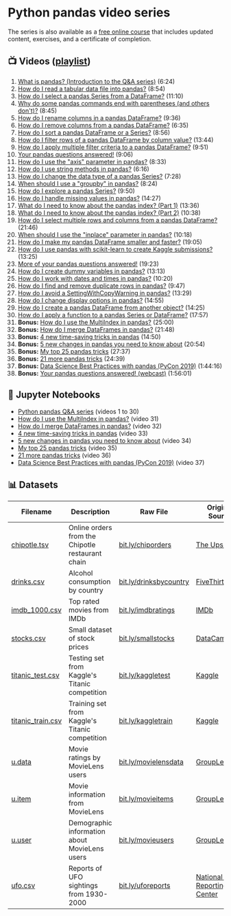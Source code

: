 # Python pandas video series

The series is also available as a [free online course](https://courses.dataschool.io/pandas-in-30-days) that includes updated content, exercises, and a certificate of completion.

## 📺 Videos ([playlist](https://www.youtube.com/playlist?list=PL5-da3qGB5ICCsgW1MxlZ0Hq8LL5U3u9y))

1. [What is pandas? (Introduction to the Q&A series)](https://www.youtube.com/watch?v=yzIMircGU5I&list=PL5-da3qGB5ICCsgW1MxlZ0Hq8LL5U3u9y&index=1) (6:24)
2. [How do I read a tabular data file into pandas?](https://www.youtube.com/watch?v=5_QXMwezPJE&list=PL5-da3qGB5ICCsgW1MxlZ0Hq8LL5U3u9y&index=2) (8:54)
3. [How do I select a pandas Series from a DataFrame?](https://www.youtube.com/watch?v=zxqjeyKP2Tk&list=PL5-da3qGB5ICCsgW1MxlZ0Hq8LL5U3u9y&index=3) (11:10)
4. [Why do some pandas commands end with parentheses (and others don't)?](https://www.youtube.com/watch?v=hSrDViyKWVk&list=PL5-da3qGB5ICCsgW1MxlZ0Hq8LL5U3u9y&index=4) (8:45)
5. [How do I rename columns in a pandas DataFrame?](https://www.youtube.com/watch?v=0uBirYFhizE&list=PL5-da3qGB5ICCsgW1MxlZ0Hq8LL5U3u9y&index=5) (9:36)
6. [How do I remove columns from a pandas DataFrame?](https://www.youtube.com/watch?v=gnUKkS964WQ&list=PL5-da3qGB5ICCsgW1MxlZ0Hq8LL5U3u9y&index=6) (6:35)
7. [How do I sort a pandas DataFrame or a Series?](https://www.youtube.com/watch?v=zY4doF6xSxY&list=PL5-da3qGB5ICCsgW1MxlZ0Hq8LL5U3u9y&index=7) (8:56)
8. [How do I filter rows of a pandas DataFrame by column value?](https://www.youtube.com/watch?v=2AFGPdNn4FM&list=PL5-da3qGB5ICCsgW1MxlZ0Hq8LL5U3u9y&index=8) (13:44)
9. [How do I apply multiple filter criteria to a pandas DataFrame?](https://www.youtube.com/watch?v=YPItfQ87qjM&list=PL5-da3qGB5ICCsgW1MxlZ0Hq8LL5U3u9y&index=9) (9:51)
10. [Your pandas questions answered!](https://www.youtube.com/watch?v=B-r9VuK80dk&list=PL5-da3qGB5ICCsgW1MxlZ0Hq8LL5U3u9y&index=10) (9:06)
11. [How do I use the "axis" parameter in pandas?](https://www.youtube.com/watch?v=PtO3t6ynH-8&list=PL5-da3qGB5ICCsgW1MxlZ0Hq8LL5U3u9y&index=11) (8:33)
12. [How do I use string methods in pandas?](https://www.youtube.com/watch?v=bofaC0IckHo&list=PL5-da3qGB5ICCsgW1MxlZ0Hq8LL5U3u9y&index=12) (6:16)
13. [How do I change the data type of a pandas Series?](https://www.youtube.com/watch?v=V0AWyzVMf54&list=PL5-da3qGB5ICCsgW1MxlZ0Hq8LL5U3u9y&index=13) (7:28)
14. [When should I use a "groupby" in pandas?](https://www.youtube.com/watch?v=qy0fDqoMJx8&list=PL5-da3qGB5ICCsgW1MxlZ0Hq8LL5U3u9y&index=14) (8:24)
15. [How do I explore a pandas Series?](https://www.youtube.com/watch?v=QTVTq8SPzxM&list=PL5-da3qGB5ICCsgW1MxlZ0Hq8LL5U3u9y&index=15) (9:50)
16. [How do I handle missing values in pandas?](https://www.youtube.com/watch?v=fCMrO_VzeL8&list=PL5-da3qGB5ICCsgW1MxlZ0Hq8LL5U3u9y&index=16) (14:27)
17. [What do I need to know about the pandas index? (Part 1)](https://www.youtube.com/watch?v=OYZNk7Z9s6I&list=PL5-da3qGB5ICCsgW1MxlZ0Hq8LL5U3u9y&index=17) (13:36)
18. [What do I need to know about the pandas index? (Part 2)](https://www.youtube.com/watch?v=15q-is8P_H4&list=PL5-da3qGB5ICCsgW1MxlZ0Hq8LL5U3u9y&index=18) (10:38)
19. [How do I select multiple rows and columns from a pandas DataFrame?](https://www.youtube.com/watch?v=xvpNA7bC8cs&list=PL5-da3qGB5ICCsgW1MxlZ0Hq8LL5U3u9y&index=19) (21:46)
20. [When should I use the "inplace" parameter in pandas?](https://www.youtube.com/watch?v=XaCSdr7pPmY&list=PL5-da3qGB5ICCsgW1MxlZ0Hq8LL5U3u9y&index=20) (10:18)
21. [How do I make my pandas DataFrame smaller and faster?](https://www.youtube.com/watch?v=wDYDYGyN_cw&list=PL5-da3qGB5ICCsgW1MxlZ0Hq8LL5U3u9y&index=21) (19:05)
22. [How do I use pandas with scikit-learn to create Kaggle submissions?](https://www.youtube.com/watch?v=ylRlGCtAtiE&list=PL5-da3qGB5ICCsgW1MxlZ0Hq8LL5U3u9y&index=22) (13:25)
23. [More of your pandas questions answered!](https://www.youtube.com/watch?v=oH3wYKvwpJ8&list=PL5-da3qGB5ICCsgW1MxlZ0Hq8LL5U3u9y&index=23) (19:23)
24. [How do I create dummy variables in pandas?](https://www.youtube.com/watch?v=0s_1IsROgDc&list=PL5-da3qGB5ICCsgW1MxlZ0Hq8LL5U3u9y&index=24) (13:13)
25. [How do I work with dates and times in pandas?](https://www.youtube.com/watch?v=yCgJGsg0Xa4&list=PL5-da3qGB5ICCsgW1MxlZ0Hq8LL5U3u9y&index=25) (10:20)
26. [How do I find and remove duplicate rows in pandas?](https://www.youtube.com/watch?v=ht5buXUMqkQ&list=PL5-da3qGB5ICCsgW1MxlZ0Hq8LL5U3u9y&index=26) (9:47)
27. [How do I avoid a SettingWithCopyWarning in pandas?](https://www.youtube.com/watch?v=4R4WsDJ-KVc&list=PL5-da3qGB5ICCsgW1MxlZ0Hq8LL5U3u9y&index=27) (13:29)
28. [How do I change display options in pandas?](https://www.youtube.com/watch?v=yiO43TQ4xvc&list=PL5-da3qGB5ICCsgW1MxlZ0Hq8LL5U3u9y&index=28) (14:55)
29. [How do I create a pandas DataFrame from another object?](https://www.youtube.com/watch?v=-Ov1N1_FbP8&list=PL5-da3qGB5ICCsgW1MxlZ0Hq8LL5U3u9y&index=29) (14:25)
30. [How do I apply a function to a pandas Series or DataFrame?](https://www.youtube.com/watch?v=P_q0tkYqvSk&list=PL5-da3qGB5ICCsgW1MxlZ0Hq8LL5U3u9y&index=30) (17:57)
31. **Bonus:** [How do I use the MultiIndex in pandas?](https://www.youtube.com/watch?v=tcRGa2soc-c&list=PL5-da3qGB5ICCsgW1MxlZ0Hq8LL5U3u9y&index=31) (25:00)
32. **Bonus:** [How do I merge DataFrames in pandas?](https://www.youtube.com/watch?v=iYWKfUOtGaw&list=PL5-da3qGB5ICCsgW1MxlZ0Hq8LL5U3u9y&index=32) (21:48)
33. **Bonus:** [4 new time-saving tricks in pandas](https://www.youtube.com/watch?v=-NbY7E9hKxk&list=PL5-da3qGB5ICCsgW1MxlZ0Hq8LL5U3u9y&index=33) (14:50)
34. **Bonus:** [5 new changes in pandas you need to know about](https://www.youtube.com/watch?v=te5JrSCW-LY&list=PL5-da3qGB5ICCsgW1MxlZ0Hq8LL5U3u9y&index=34) (20:54)
35. **Bonus:** [My top 25 pandas tricks](https://www.youtube.com/watch?v=RlIiVeig3hc&list=PL5-da3qGB5ICCsgW1MxlZ0Hq8LL5U3u9y&index=35) (27:37)
36. **Bonus:** [21 more pandas tricks](https://www.youtube.com/watch?v=tWFQqaRtSQA&list=PL5-da3qGB5ICCsgW1MxlZ0Hq8LL5U3u9y&index=36) (24:39)
37. **Bonus:** [Data Science Best Practices with pandas (PyCon 2019)](https://www.youtube.com/watch?v=dPwLlJkSHLo&list=PL5-da3qGB5ICCsgW1MxlZ0Hq8LL5U3u9y&index=37) (1:44:16)
38. **Bonus:** [Your pandas questions answered! (webcast)](https://www.youtube.com/watch?v=CWRKgBtZN18&list=PL5-da3qGB5ICCsgW1MxlZ0Hq8LL5U3u9y&index=38) (1:56:01)

## 📓 Jupyter Notebooks

- [Python pandas Q&A series](http://nbviewer.jupyter.org/github/justmarkham/pandas-videos/blob/master/pandas.ipynb) (videos 1 to 30)
- [How do I use the MultiIndex in pandas?](http://nbviewer.jupyter.org/github/justmarkham/pandas-videos/blob/master/pandas_multiindex.ipynb) (video 31)
- [How do I merge DataFrames in pandas?](http://nbviewer.jupyter.org/github/justmarkham/pandas-videos/blob/master/pandas_merge.ipynb) (video 32)
- [4 new time-saving tricks in pandas](http://nbviewer.jupyter.org/github/justmarkham/pandas-videos/blob/master/pandas_tricks.ipynb) (video 33)
- [5 new changes in pandas you need to know about](http://nbviewer.jupyter.org/github/justmarkham/pandas-videos/blob/master/pandas_changes.ipynb) (video 34)
- [My top 25 pandas tricks](http://nbviewer.jupyter.org/github/justmarkham/pandas-videos/blob/master/top_25_pandas_tricks.ipynb) (video 35)
- [21 more pandas tricks](http://nbviewer.jupyter.org/github/justmarkham/pandas-videos/blob/master/21_more_pandas_tricks.ipynb) (video 36)
- [Data Science Best Practices with pandas (PyCon 2019)](https://nbviewer.jupyter.org/github/justmarkham/pycon-2019-tutorial/blob/master/tutorial.ipynb) (video 37)

## 📊 Datasets

Filename | Description | Raw File | Original Source | Other
--- | --- | --- | --- | ---
[chipotle.tsv](data/chipotle.tsv) | Online orders from the Chipotle restaurant chain | [bit.ly/chiporders](http://bit.ly/chiporders) | [The Upshot](https://github.com/TheUpshot/chipotle) | [Upshot article](http://www.nytimes.com/interactive/2015/02/17/upshot/what-do-people-actually-order-at-chipotle.html)
[drinks.csv](data/drinks.csv) | Alcohol consumption by country | [bit.ly/drinksbycountry](http://bit.ly/drinksbycountry) | [FiveThirtyEight](https://github.com/fivethirtyeight/data/tree/master/alcohol-consumption) | [FiveThirtyEight article](http://fivethirtyeight.com/datalab/dear-mona-followup-where-do-people-drink-the-most-beer-wine-and-spirits/)
[imdb_1000.csv](data/imdb_1000.csv) | Top rated movies from IMDb | [bit.ly/imdbratings](http://bit.ly/imdbratings) | [IMDb](http://www.imdb.com/search/title?groups=top_1000&sort=user_rating&view=simple) | [Web scraping script](https://github.com/justmarkham/DAT5/blob/master/code/08_web_scraping.py)
[stocks.csv](data/stocks.csv) | Small dataset of stock prices | [bit.ly/smallstocks](http://bit.ly/smallstocks) | [DataCamp](https://www.datacamp.com/courses/manipulating-dataframes-with-pandas?tap_a=5644-dce66f&tap_s=280411-a25fc8) | 
[titanic_test.csv](data/titanic_test.csv) | Testing set from Kaggle's Titanic competition | [bit.ly/kaggletest](http://bit.ly/kaggletest) | [Kaggle](https://www.kaggle.com/c/titanic) | [Data dictionary](https://www.kaggle.com/c/titanic/data)
[titanic_train.csv](data/titanic_train.csv) | Training set from Kaggle's Titanic competition | [bit.ly/kaggletrain](http://bit.ly/kaggletrain) | [Kaggle](https://www.kaggle.com/c/titanic) | [Data dictionary](https://www.kaggle.com/c/titanic/data)
[u.data](data/u.data) | Movie ratings by MovieLens users | [bit.ly/movielensdata](http://bit.ly/movielensdata) | [GroupLens](http://grouplens.org/datasets/movielens/100k/) | [Data dictionary](http://files.grouplens.org/datasets/movielens/ml-100k-README.txt)
[u.item](data/u.item) | Movie information from MovieLens | [bit.ly/movieitems](http://bit.ly/movieitems) | [GroupLens](http://grouplens.org/datasets/movielens/100k/) | [Data dictionary](http://files.grouplens.org/datasets/movielens/ml-100k-README.txt)
[u.user](data/u.user) | Demographic information about MovieLens users | [bit.ly/movieusers](http://bit.ly/movieusers) | [GroupLens](http://grouplens.org/datasets/movielens/100k/) | [Data dictionary](http://files.grouplens.org/datasets/movielens/ml-100k-README.txt)
[ufo.csv](data/ufo.csv) | Reports of UFO sightings from 1930-2000 | [bit.ly/uforeports](http://bit.ly/uforeports) | [National UFO Reporting Center](http://www.nuforc.org/webreports.html) | [Web scraping script](https://github.com/josiahdavis/josiahdavis.github.io/blob/master/supporting%20material/get_ufo_data.py)
